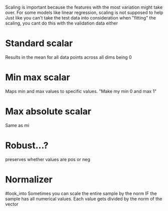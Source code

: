 Scaling is important because the features with the most variation might take over. 
For some models like linear regression, scaling is not supposed to help
Just like you can't take the test data into consideration when "fitting" the scaling, you cant do this with the validation data either
# Standard scalar
Results in the mean for all data points across all dims being 0
# Min max scalar
Maps min and max values to specific values. "Make my min 0 and max 1"
# Max absolute scalar
Same as mi

# Robust...?
preserves whether values are pos or neg

# Normalizer

#look_into
Sometimes you can scale the entire sample by the norm IF the sample has all numerical values. Each value gets divided by the norm of the vector